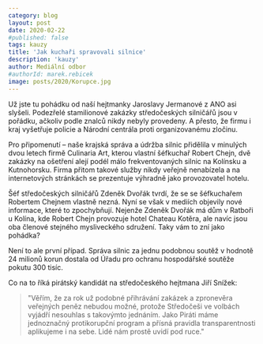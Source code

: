 ```yaml
---
category: blog
layout: post
date: 2020-02-22
#published: false
tags: kauzy
title: 'Jak kuchaři spravovali silnice'
description: 'kauzy'
author: Mediální odbor
#authorId: marek.rebicek
image: posts/2020/Korupce.jpg
---
```


Už jste tu pohádku od naší hejtmanky Jaroslavy Jermanové z ANO asi slyšeli. Podezřelé stamilionové zakázky středočeských silničářů jsou v pořádku, ačkoliv podle znalců nikdy nebyly provedeny. A přesto, že firmu i kraj vyšetřuje policie a Národní centrála proti organizovanému zločinu.

Pro připomenutí – naše krajská správa a údržba silnic přidělila v minulých dvou letech firmě Culinaria Art, kterou vlastní šéfkuchař  Robert Chejn, dvě zakázky na ošetření alejí podél málo frekventovaných silnic na Kolínsku a Kutnohorsku. Firma přitom takové služby nikdy veřejně nenabízela a na internetových stránkách se prezentuje výhradně jako provozovatel hotelu. 

Šéf středočeských silničářů Zdeněk Dvořák tvrdí, že se se šéfkuchařem Robertem Chejnem vlastně nezná. Nyní se však v mediích objevily nové informace, které to zpochybňují. Nejenže Zdeněk Dvořák má dům v Ratboři u Kolína, kde Robert Chejn provozuje hotel Chateau Kotěra, ale navíc jsou oba členové stejného mysliveckého sdružení. Taky vám to zní jako pohádka?

Není to ale první případ. Správa silnic za jednu podobnou soutěž v hodnotě 24 milionů korun dostala od Úřadu pro ochranu hospodářské soutěže pokutu 300 tisíc.

Co na to říká pirátský kandidát na středočeského hejtmana Jiří Snížek: 
> "Věřím, že za rok už podobné přihrávání zakázek a zpronevěra veřejných peněz nebudou možné, protože Středočeši ve volbách vyjádří nesouhlas s takovýmto jednáním. Jako Piráti máme jednoznačný protikorupční program a přísná pravidla transparentnosti aplikujeme i na sebe. Lidé nám prostě uvidí pod ruce."
